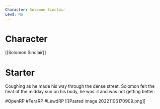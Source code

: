 ```yaml
---
Character: Solomon Sinclair
Lewd: No
---
```

# Character
[[Solomon Sinclair]]

# Starter
Coughing as he made his way through the dense street, Solomon felt the heat of the midday sun on his body, he was ill and was not getting better.  

#OpenRP #FeraRP #LewdRP 
![[Pasted image 20221106170909.png]]